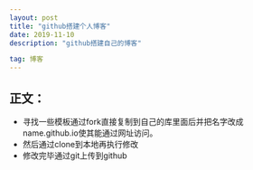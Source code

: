 ```yaml
---
layout: post
title: "github搭建个人博客"
date: 2019-11-10
description: "github搭建自己的博客"

tag: 博客 
---   
```



## 正文：
- 寻找一些模板通过fork直接复制到自己的库里面后并把名字改成  name.github.io使其能通过网址访问。
- 然后通过clone到本地再执行修改
- 修改完毕通过git上传到github